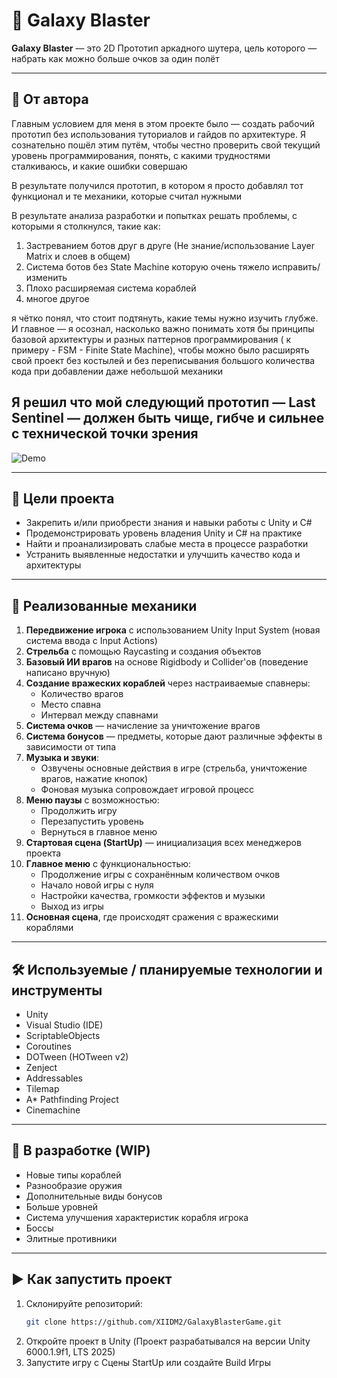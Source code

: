 # 🚀 Galaxy Blaster

**Galaxy Blaster** — это 2D Прототип аркадного шутера, цель которого — набрать как можно больше очков за один полёт

---

## 📌 От автора

Главным условием для меня в этом проекте было — создать рабочий прототип без использования туториалов и гайдов по архитектуре. Я сознательно пошёл этим путём, чтобы честно проверить свой текущий уровень программирования, понять, с какими трудностями сталкиваюсь, и какие ошибки совершаю

В результате получился прототип, в котором я просто добавлял тот функционал и те механики, которые считал нужными

В результате анализа разработки и попытках решать проблемы, с которыми я столкнулся, такие как:
1. Застреванием ботов друг в друге (Не знание/использование Layer Matrix и слоев в общем)
2. Система ботов без State Machine которую очень тяжело исправить/изменить
3. Плохо расширяемая система кораблей
4. многое другое

я чётко понял, что стоит подтянуть, какие темы нужно изучить глубже. И главное — я осознал, насколько важно понимать хотя бы принципы базовой архитектуры и разных паттернов программирования ( к примеру - FSM - Finite State Machine), чтобы можно было расширять свой проект без костылей и без переписывания большого количества кода при добавлении даже небольшой механики

Я решил что мой следующий прототип — Last Sentinel — должен быть чище, гибче и сильнее с технической точки зрения
---

![Demo](./demo.gif)

---

## 🎯 Цели проекта

- Закрепить и/или приобрести знания и навыки работы с Unity и C#
- Продемонстрировать уровень владения Unity и C# на практике
- Найти и проанализировать слабые места в процессе разработки
- Устранить выявленные недостатки и улучшить качество кода и архитектуры

---

## 🔧 Реализованные механики

1. **Передвижение игрока** с использованием Unity Input System (новая система ввода с Input Actions)
2. **Стрельба** с помощью Raycasting и создания объектов
3. **Базовый ИИ врагов** на основе Rigidbody и Collider'ов (поведение написано вручную)
4. **Создание вражеских кораблей** через настраиваемые спавнеры:
   - Количество врагов
   - Место спавна
   - Интервал между спавнами
5. **Система очков** — начисление за уничтожение врагов
6. **Система бонусов** — предметы, которые дают различные эффекты в зависимости от типа
7. **Музыка и звуки**:
   - Озвучены основные действия в игре (стрельба, уничтожение врагов, нажатие кнопок)
   - Фоновая музыка сопровождает игровой процесс
8. **Меню паузы** с возможностью:
   - Продолжить игру
   - Перезапустить уровень
   - Вернуться в главное меню
9. **Стартовая сцена (StartUp)** — инициализация всех менеджеров проекта
10. **Главное меню** с функциональностью:
    - Продолжение игры с сохранённым количеством очков
    - Начало новой игры с нуля
    - Настройки качества, громкости эффектов и музыки
    - Выход из игры
11. **Основная сцена**, где происходят сражения с вражескими кораблями

---

## 🛠️ Используемые / планируемые технологии и инструменты

- Unity
- Visual Studio (IDE)
- ScriptableObjects
- Coroutines
- DOTween (HOTween v2)
- Zenject
- Addressables
- Tilemap
- A* Pathfinding Project
- Cinemachine

---

## 🔄 В разработке (WIP)

- Новые типы кораблей
- Разнообразие оружия
- Дополнительные виды бонусов
- Больше уровней
- Система улучшения характеристик корабля игрока
- Боссы
- Элитные противники

---

## ▶️ Как запустить проект

1. Склонируйте репозиторий:
   ```bash
   git clone https://github.com/XIIDM2/GalaxyBlasterGame.git
2. Откройте проект в Unity (Проект разрабатывался на версии Unity 6000.1.9f1, LTS 2025)
3. Запустите игру с Сцены StartUp или создайте Build Игры
